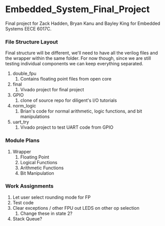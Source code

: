 # Embedded_System_Final_Project

Final project for Zack Hadden, Bryan Kanu and Bayley King for Embedded Systems EECE 6017C.

### File Structure Layout
Final structure will be different, we'll need to have all the verilog files and the wrapper within the same folder. For now though, since we are still testing individual components we can keep everything separated.

1. double_fpu
   1. Contains floating point files from open core
2. final
   1. Vivado project for final project
3. GPIO
   1. clone of source repo for diligent's I/O tutorials
4. norm_logic
   1. Brian's code for normal arithmetic, logic functions, and bit manipulations
5. uart_try
   1. Vivado project to test UART code from GPIO


### Module Plans
1. Wrapper
   1. Floating Point
   2. Logical Functions
   3. Arithmetic Functions
   4. Bit Manipulation

### Work Assignments
1. Let user select rounding mode for FP
2. Test code
3. Clear exceptions / other FPU out LEDS on other op selection
   1. Change these in state 2?
4. Stack Queue? 